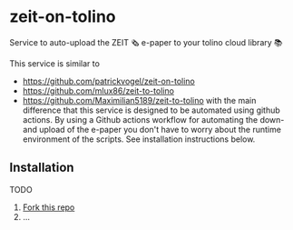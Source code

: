 # zeit-on-tolino
Service to auto-upload the ZEIT 🗞 e-paper to your tolino cloud library 📚

This service is similar to
* https://github.com/patrickvogel/zeit-on-tolino
* https://github.com/mlux86/zeit-to-tolino
* https://github.com/Maximilian5189/zeit-to-tolino
with the main difference that this service is designed to be automated using github actions. By using
a Github actions workflow for automating the down- and upload of the e-paper you don't have to worry
about the runtime environment of the scripts. See installation instructions below.

## Installation

TODO
1. [Fork this repo](https://github.com/fgebhart/zeit-on-tolino/fork)
2. ...